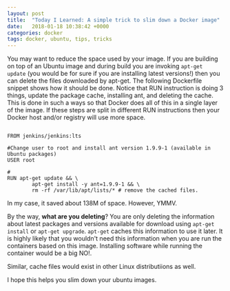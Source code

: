 ```yaml
---
layout: post
title:  "Today I Learned: A simple trick to slim down a Docker image"
date:   2018-01-18 10:38:42 +0000
categories: docker
tags: docker, ubuntu, tips, tricks 
---
```



You may want to reduce the space used by your image. If you are building on top of an  Ubuntu image and during build you are invoking `apt-get update` (you would be for sure if you are installing latest versions!) then you can delete the files downloaded by apt-get. The following Dockerfile snippet shows how it should be done. Notice that RUN instruction is doing 3 things, update the package cache, installing ant, and deleting the cache. This is done in such a ways so that Docker does all of this in a single layer of the image. If these steps are split in different RUN instructions then your Docker host and/or registry will use more space.   

```shell

FROM jenkins/jenkins:lts

#Change user to root and install ant version 1.9.9-1 (available in Ubuntu packages)
USER root

#
RUN apt-get update && \
        apt-get install -y ant=1.9.9-1 && \ 
        rm -rf /var/lib/apt/lists/* # remove the cached files.

```

In my case, it saved about 138M of space. However, YMMV. 

By the way, __what are you deleting__? You are only deleting the information about latest packages and versions available for download using `apt-get install` or `apt-get upgrade`. `apt-get` caches this information to use it later. It is highly likely that you wouldn't need this information when you are run the containers based on this image. Installing software while running the container would be a big NO!. 

Similar, cache files would exist in other Linux distributiions as well. 

I hope this helps you slim down your ubuntu images. 

